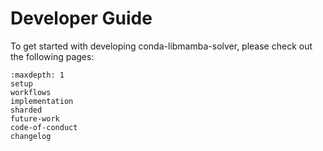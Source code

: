 # Developer Guide

To get started with developing conda-libmamba-solver, please check out
the following pages:

```{toctree}
:maxdepth: 1
setup
workflows
implementation
sharded
future-work
code-of-conduct
changelog
```
